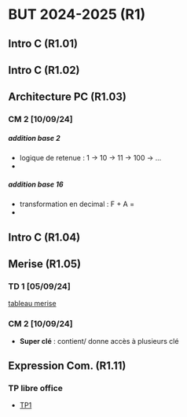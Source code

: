 
# BUT 2024-2025 (R1)

## Intro C (R1.01)

## Intro C (R1.02)

## Architecture PC (R1.03)

### CM 2 [10/09/24]
##### addition base 2
- logique de retenue : 1 -> 10 -> 11 -> 100 -> ...
- 
##### addition base 16
- transformation en decimal : F + A = 
- 

## Intro C (R1.04)

## Merise (R1.05)

### TD 1 [05/09/24]

[tableau merise](./merise/merise.ods)


### CM 2 [10/09/24]

 - **Super clé** : contient/ donne accès à plusieurs clé


## Expression Com. (R1.11)
 
### TP libre office

- [TP1](./R1.11/TP1.odt)

<!--stackedit_data:
eyJoaXN0b3J5IjpbNTUzNzU4MTExLC0yMTMyNDcxNzYyLC0xNT
I2NjE2OTIxLDE4MjYxNTc3MTAsMTU4MzI3Nzc4NiwxNjIyOTMz
MDM2LC0xNjcyOTExMzc0LDE3MjM1NzE5ODQsLTc3NTkzNjk4NC
wtMzk2NTk3MDU0LC0xNDk0OTUwMzkyLDMxMjg5OTg4NiwxMDE2
NTU1NTk5XX0=
-->